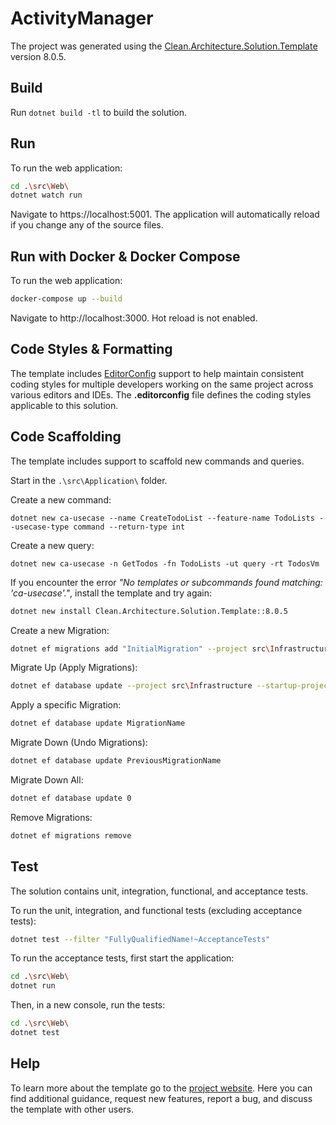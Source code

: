 ﻿# ActivityManager

The project was generated using the [Clean.Architecture.Solution.Template](https://github.com/jasontaylordev/ActivityManager) version 8.0.5.

## Build

Run `dotnet build -tl` to build the solution.

## Run

To run the web application:

```bash
cd .\src\Web\
dotnet watch run
```

Navigate to https://localhost:5001. The application will automatically reload if you change any of the source files.

## Run with Docker & Docker Compose

To run the web application:

```bash
docker-compose up --build
```

Navigate to http://localhost:3000. Hot reload is not enabled.

## Code Styles & Formatting

The template includes [EditorConfig](https://editorconfig.org/) support to help maintain consistent coding styles for multiple developers working on the same project across various editors and IDEs. The **.editorconfig** file defines the coding styles applicable to this solution.

## Code Scaffolding

The template includes support to scaffold new commands and queries.

Start in the `.\src\Application\` folder.

Create a new command:

```
dotnet new ca-usecase --name CreateTodoList --feature-name TodoLists --usecase-type command --return-type int
```

Create a new query:

```
dotnet new ca-usecase -n GetTodos -fn TodoLists -ut query -rt TodosVm
```

If you encounter the error *"No templates or subcommands found matching: 'ca-usecase'."*, install the template and try again:

```bash
dotnet new install Clean.Architecture.Solution.Template::8.0.5
```

Create a new Migration:

```bash
dotnet ef migrations add "InitialMigration" --project src\Infrastructure --startup-project src\Web --output-dir Data\Migrations
```

Migrate Up (Apply Migrations):

```bash
dotnet ef database update --project src\Infrastructure --startup-project src\Web
```

Apply a specific Migration:

```bash
dotnet ef database update MigrationName
```

Migrate Down (Undo Migrations):

```bash
dotnet ef database update PreviousMigrationName
```

Migrate Down All:

```bash
dotnet ef database update 0
```

Remove Migrations:

```bash
dotnet ef migrations remove
```



## Test

The solution contains unit, integration, functional, and acceptance tests.

To run the unit, integration, and functional tests (excluding acceptance tests):
```bash
dotnet test --filter "FullyQualifiedName!~AcceptanceTests"
```

To run the acceptance tests, first start the application:

```bash
cd .\src\Web\
dotnet run
```

Then, in a new console, run the tests:
```bash
cd .\src\Web\
dotnet test
```

## Help
To learn more about the template go to the [project website](https://github.com/jasontaylordev/CleanArchitecture). Here you can find additional guidance, request new features, report a bug, and discuss the template with other users.